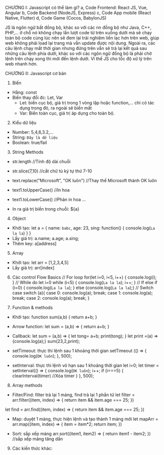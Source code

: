 CHƯƠNG I: Javascript có thể làm gì?
a, Code Frontend: React JS, Vue, Angular
b, Code Backend (NodeJS, Express)
c, Code App mobile (React Native, Flutter)
d, Code Game (Cocos, BabylonJS)

JS là ngôn ngữ bất đồng bộ, khác so với các nn đồng bộ như Java,
C++, PHP,... ở chỗ nó không chạy lần lượt code từ trên xuống dưới
mà sẽ chạy toàn bộ code cùng lúc nên sẽ đem lại trải nghiệm liền
lạc hơn trên web, giúp web không phải load lại trang mà vẫn update
được nội dung. Ngoài ra, các câu lệnh chạy mất thời gian nhưng đứng
trên vẫn sẽ trả lại kết quả sau những câu lệnh phía dưới, khác so
với các ngôn ngữ đồng bộ là phải chờ lệnh trên chạy xong thì mới đến
lệnh dưới. Vì thế JS cho tốc độ xử lý trên web nhanh hơn.

CHƯƠNG II: Javascript cơ bản
1. Biến
- Hằng: const
- Biến thay đổi đc: Let, Var
    + Let: biến cục bộ, giá trị trong 1 vòng lặp hoặc
    function,... chỉ có tác dụng trong đó, ra ngoài sẽ biến mất
    + Var: Biến toàn cục, giá trị áp dụng cho toàn bộ.
2. Kiểu dữ liệu
- Number: 5,4,6,3.2,...
- String: `Đây là dữ liệu`
- Boolean: true/fail
3. String Methods
- str.length 
//Tính độ dài chuỗi
- str.slice(7,10) 
//cắt chữ tù ký tự thứ 7-10
- text.replace("Microsoft", "OK luôn") 
//Thay thế Microsoft thành OK luôn
- text1.toUpperCase() 
//In hoa
- text1.toLowerCase() 
//Phản in hoa
...

- In ra giá trị biến trong chuỗi: ${a}
4. Object
- Khởi tạo:
let a = {
    name: `babc`,
    age: 23,
    sing: function() {
        console.log(`La la la`)
    }
}
- Lấy giá trị:
a.name; a.age; a.sing;
- Thêm key: a[address]

5. Array
- Khởi tạo:
let arr = [1,2,3,4,5]
- Lấy giá trị: arr[index]

6. Các control Flow Basics
// For loop
for(let i=0, i<5, i++)
{
    console.log(i);
}
// While do
let i=0
while (i<5) {
    console.log(`La la la`);
    i++;
}
// If else
if (i=0) {
    console.log(`La la la`);
}
else {console.log(`La la la`);}
// Switch case
switch (a){
    case 0: console.log(a); break;
    case 1: console.log(a); break;
    case 2: console.log(a); break;
}

7. Function & methods
- Khởi tạo:
function sum(a,b) {
    return a+b;
}
- Arrow function: 
let sum = (a,b) => {
    return a+b;
}
- Callback:
let sum = (a,b) => {
    let tong= a+b;
    print(tong);
}
let print =(a) => {console.log(a);}
sum(23,2,print);

- setTimeout: thực thi lệnh sau 1 khoảng thời gian
setTimeout (() => {
    console.log(`OK luôn`);
}, 500);

- setInterval: thực thi lệnh vô hạn sau 1 khoảng thời gian
let i=0;
let timer = setInterval(() => {
    console.log(`OK luôn`);
    i++;
    if (i===5) {
        clearInterval(timer) //Xóa timer
    }
}, 500);

8. Array methods
- Filter/Find: filter trả lại 1 mảng, find trả lại 1 phần tử
 let filter = arr.filter((item, index) => {
    return item && item.age === 25;
 })

 let find = arr.find((item, index) => {
    return item && item.age === 25;
 })

 - Map: duyệt 1 mảng, thực hiện lệnh và tạo thành 1 mảng mới
 let mapArr = arr.map((item, index) => {
    item = item*2;
    return item;
 })

 - Sort: sắp xếp mảng
 arr.sort((item1, item2) => {
    return item1 - item2;
 }) 
 //sắp xếp mảng tăng dần

9. Các kiến thức khác:
